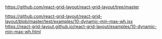 https://github.com/react-grid-layout/react-grid-layout/tree/master

https://github.com/react-grid-layout/react-grid-layout/blob/master/test/examples/10-dynamic-min-max-wh.jsx
https://react-grid-layout.github.io/react-grid-layout/examples/10-dynamic-min-max-wh.html